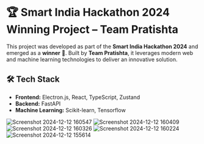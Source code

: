# 🏆 Smart India Hackathon 2024 Winning Project – Team Pratishta  

This project was developed as part of the **Smart India Hackathon 2024** and emerged as a **winner** 🏅. Built by **Team Pratishta**, it leverages modern web and machine learning technologies to deliver an innovative solution.  

## 🛠️ Tech Stack  
- **Frontend:** Electron.js, React, TypeScript, Zustand  
- **Backend:** FastAPI  
- **Machine Learning:** Scikit-learn, Tensorflow
  
![Screenshot 2024-12-12 160547](https://github.com/user-attachments/assets/48599273-73eb-49ac-a7e8-7815d9735f3d)
![Screenshot 2024-12-12 160409](https://github.com/user-attachments/assets/a9acc6a7-ebd8-4c33-8c49-a080661d27ae)
![Screenshot 2024-12-12 160326](https://github.com/user-attachments/assets/7ceb95e8-6916-47d1-95d0-89f16f378b62)
![Screenshot 2024-12-12 160224](https://github.com/user-attachments/assets/330e9f8a-538e-43b7-be2b-f49355aaf275)
![Screenshot 2024-12-12 155614](https://github.com/user-attachments/assets/7d90b0c7-8f29-4930-a237-63ebba49966d)
